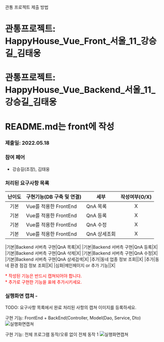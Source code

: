관통 프로젝트 제출 방법

# 관통프로젝트: HappyHouse_Vue_Front_서울_11_강승길_김태웅 

# 관통프로젝트: HappyHouse_Vue_Backend_서울_11_강승길_김태웅 
# README.md는 front에 작성


### 제출일: 2022.05.18

### 참여 페어
- 강승길(조장), 김태웅

### 처리된 요구사항 목록
 
|난이도|구현기능(DB 구축 및 연결)|세부|작성여부(O/X)|
|:---:|---|---|:---:|
|기본|Vue를 적용한 FrontEnd|QnA 목록|X|
|기본|Vue를 적용한 FrontEnd|QnA 등록|X|
|기본|Vue를 적용한 FrontEnd|QnA 수정|X|
|기본|Vue를 적용한 FrontEnd|QnA 상세조회|X|

|기본|Backend 서버측 구현|QnA 목록|X|
|기본|Backend 서버측 구현|QnA 등록|X|
|기본|Backend 서버측 구현|QnA 삭제|X|
|기본|Backend 서버측 구현|QnA 수정|X|
|기본|Backend 서버측 구현|QnA 상세검색|X|
|추가|동네 업종 정보 조회||X|
|추가|동네 환경 점검 정보 조회||X|
|심화|메인페이지 or 추가 기능||X|

<span style="color:red">
* 작성된 기능은 반드시 캡쳐되어야 합니다.<br>
* 추가로 구현한 기능을 표에 추가시키세요.
</span>

### 실행화면 캡쳐 - 
TODO: 요구사항 목록에서 완료 처리된 사항의 캡쳐 이미지를 등록하세요.

구현 기능: FrontEnd + BackEnd(Controller, Model(Dao, Service, Dto)
![실행화면캡쳐](./화면캡쳐/화면캡쳐_0001_주택정보_web.png)

구현 기능: 전체 프로그램 동작/오류 없이 전체 동작 1
![실행화면캡쳐](./화면캡쳐/화면캡쳐_Main화면_web.png)
